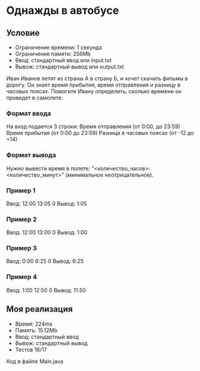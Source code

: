 # Однажды в автобусе

## Условие 

- Ограничение времени: 1 cекунда
- Ограничение памяти: 256Mb
- Ввод: стандартный ввод или input.txt
- Вывож: стандартный вывод или output.txt

Иван Иванов летит из страны А в страну Б, и хочет скачать фильмы в дорогу. Он знает время прибытия, время отправления и разницу в часовых поясах. Помогите Ивану определить, сколько времени он проведет в самолете.

### Формат ввода

На вход подается 3 строки: Время отправления (от 0:00, до 23:59) Время прибытия (от 0:00 до 23:59) Разница в часовых поясах (от -12 до +14)

### Формат вывода

Нужно вывести время в полете: "<количество_часов>:<количество_минут>" (минимальное неотрицательное).

### Пример 1
Ввод:
12:00
13:05
0
Вывод:
1:05

### Пример 2
Ввод:
12:00
13:00
0
Вывод:
1:00

### Пример 3
Ввод:
0:00
6:25
0
Вывод:
6:25

### Пример 4
Ввод:
1:00
12:50
0
Вывод:
11:50

## Моя реализация

- Время: 224ms
- Память: 15.12Mb
- Ввод: стандартный ввод
- Вывож: стандартный вывод
- Тестов 16/17

Код в файле Main.java



